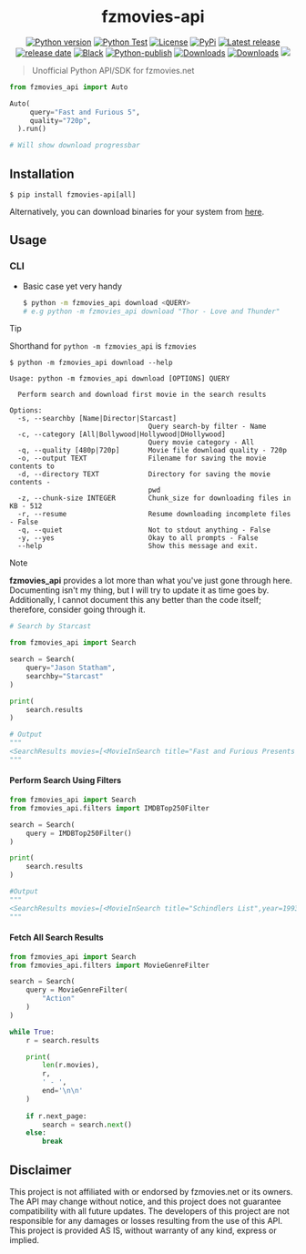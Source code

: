<h1 align="center">fzmovies-api</h1>

<p align="center">
<a href="#"><img alt="Python version" src="https://img.shields.io/pypi/pyversions/fzmovies-api"/></a>
<a href="https://github.com/Simatwa/fzmovies-api/actions/workflows/python-test.yml"><img src="https://github.com/Simatwa/fzmovies-api/actions/workflows/python-test.yml/badge.svg" alt="Python Test"/></a>
<a href="LICENSE"><img alt="License" src="https://img.shields.io/static/v1?logo=GPL&color=Blue&message=GPLv3&label=License"/></a>
<a href="https://pypi.org/project/fzmovies-api"><img alt="PyPi" src="https://img.shields.io/pypi/v/fzmovies-api"></a>
<a href="https://github.com/Simatwa/fzmovies-api/releases"><img src="https://img.shields.io/github/v/release/Simatwa/fzmovies-api?label=Release&logo=github" alt="Latest release"></img></a>
<a href="https://github.com/Simatwa/fzmovies-api/releases"><img src="https://img.shields.io/github/release-date/Simatwa/fzmovies-api?label=Release date&logo=github" alt="release date"></img></a>
<a href="https://github.com/psf/black"><img alt="Black" src="https://img.shields.io/badge/code%20style-black-000000.svg"/></a>
<a href="https://github.com/Simatwa/fzmovies-api/actions/workflows/python-publish.yml"><img src="https://github.com/Simatwa/fzmovies-api/actions/workflows/python-publish.yml/badge.svg" alt="Python-publish"/></a>
<a href="https://pepy.tech/project/livescore-api"><img src="https://static.pepy.tech/personalized-badge/fzmovies-api?period=total&units=international_system&left_color=grey&right_color=blue&left_text=Downloads" alt="Downloads"></a>
<a href="https://github.com/Simatwa/fzmovies-api/releases/latest"><img src="https://img.shields.io/github/downloads/Simatwa/fzmovies-api/total?label=Asset%20Downloads&color=success" alt="Downloads"></img></a>
<a href="https://hits.seeyoufarm.com"><img src="https://hits.seeyoufarm.com/api/count/incr/badge.svg?url=https%3A%2F%2Fgithub.com/Simatwa/fzmovies-api"/></a>
</p>

> Unofficial Python API/SDK for fzmovies.net

```python
from fzmovies_api import Auto

Auto(
     query="Fast and Furious 5",
     quality="720p",
  ).run()

# Will show download progressbar

```

## Installation

```
$ pip install fzmovies-api[all]
```

Alternatively, you can download binaries for your system from [here](https://github.com/Simatwa/fzmovies-api/releases/latest).

## Usage

### CLI

- Basic case yet very handy

   ```sh
   $ python -m fzmovies_api download <QUERY>
   # e.g python -m fzmovies_api download "Thor - Love and Thunder"
   ```

> [!TIP]
> Shorthand for `python -m fzmovies_api` is `fzmovies`

   `$ python -m fzmovies_api download --help`

```
Usage: python -m fzmovies_api download [OPTIONS] QUERY

  Perform search and download first movie in the search results

Options:
  -s, --searchby [Name|Director|Starcast]
                                  Query search-by filter - Name
  -c, --category [All|Bollywood|Hollywood|DHollywood]
                                  Query movie category - All
  -q, --quality [480p|720p]       Movie file download quality - 720p
  -o, --output TEXT               Filename for saving the movie contents to
  -d, --directory TEXT            Directory for saving the movie contents -
                                  pwd
  -z, --chunk-size INTEGER        Chunk_size for downloading files in KB - 512
  -r, --resume                    Resume downloading incomplete files - False
  -q, --quiet                     Not to stdout anything - False
  -y, --yes                       Okay to all prompts - False
  --help                          Show this message and exit.

```

> [!NOTE]
> **fzmovies_api** provides a lot more than what you've just gone through here. Documenting isn't my thing, but I will try to update it as time goes by. Additionally, I cannot document this any better than the code itself; therefore, consider going through it.

```python
# Search by Starcast

from fzmovies_api import Search

search = Search(
    query="Jason Statham",
    searchby="Starcast"
)

print(
    search.results
)

# Output
"""
<SearchResults movies=[<MovieInSearch title="Fast and Furious Presents - Hobbs and Shaw",year=2019> | <MovieInSearch title="Fast X",year=2023> | <MovieInSearch title="The Fate of the Furious [Part 8]",year=2017> | <MovieInSearch title="Mechanic Resurrection",year=2016> | <MovieInSearch title="The Meg",year=2018> | <MovieInSearch title="Wrath of Man",year=2021> | <MovieInSearch title="The Beekeeper",year=2024> | <MovieInSearch title="Operation Fortune Ruse de guerre",year=2023> | <MovieInSearch title="The Expendables 2",year=2012> | <MovieInSearch title="The Expendables 3",year=2014> | <MovieInSearch title="Meg 2 The Trench",year=2023> | <MovieInSearch title="Homefront",year=2013> | <MovieInSearch title="Parker",year=2013> | <MovieInSearch title="Safe",year=2012> | <MovieInSearch title="The Expendables 1",year=2010> | <MovieInSearch title="The Transporter 2002",year=2002> | <MovieInSearch title="Transporter 3 2008",year=2008> | <MovieInSearch title="Death Race",year=2008> | <MovieInSearch title="Expend4bles",year=2023> | <MovieInSearch title="Transporter 2 2005",year=2005>]>
"""
```

#### Perform Search Using Filters

```python
from fzmovies_api import Search
from fzmovies_api.filters import IMDBTop250Filter

search = Search(
    query = IMDBTop250Filter()
)

print(
    search.results
)

#Output
"""
<SearchResults movies=[<MovieInSearch title="Schindlers List",year=1993> | <MovieInSearch title="The Godfather - Part 1",year=1972> | <MovieInSearch title="Pulp Fiction",year=1994> | <MovieInSearch title="12 Angry Men",year=1957> | <MovieInSearch title="Terminator 2 Judgment Day",year=1991> | <MovieInSearch title="The Avengers",year=2012> | <MovieInSearch title="The Cold Light of Day",year=2012> | <MovieInSearch title="The Good the Bad and the Ugly",year=1966> | <MovieInSearch title="The Shawshank Redemption",year=1994> | <MovieInSearch title="Raging Bull",year=1980> | <MovieInSearch title="The Lion King",year=1994> | <MovieInSearch title="New Gladiators",year=2002> | <MovieInSearch title="The Dictator",year=2012> | <MovieInSearch title="The Matrix",year=1999> | <MovieInSearch title="Heat",year=1995> | <MovieInSearch title="2001 A Space Odyssey",year=1968> | <MovieInSearch title="The Silence of the Lambs",year=1991> | <MovieInSearch title="The Departed",year=2006> | <MovieInSearch title="Braveheart",year=1995> | <MovieInSearch title="Up",year=2009>]>
"""
```

#### Fetch All Search Results

```python
from fzmovies_api import Search
from fzmovies_api.filters import MovieGenreFilter

search = Search(
    query = MovieGenreFilter(
        "Action"
    )
)

while True:
    r = search.results

    print(
        len(r.movies),
        r,
        ' - ',
        end='\n\n'
    )
    
    if r.next_page:
        search = search.next()
    else:
        break
```

## Disclaimer

This project is not affiliated with or endorsed by fzmovies.net or its owners. The API may change without notice, and this project does not guarantee compatibility with all future updates. The developers of this project are not responsible for any damages or losses resulting from the use of this API. This project is provided AS IS, without warranty of any kind, express or implied.
